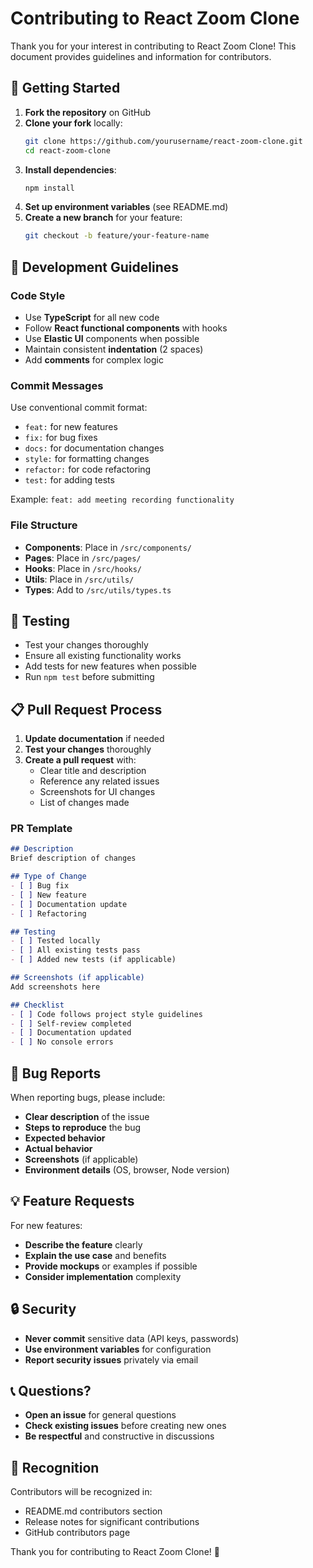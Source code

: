 # Contributing to React Zoom Clone

Thank you for your interest in contributing to React Zoom Clone! This document provides guidelines and information for contributors.

## 🚀 Getting Started

1. **Fork the repository** on GitHub
2. **Clone your fork** locally:
   ```bash
   git clone https://github.com/yourusername/react-zoom-clone.git
   cd react-zoom-clone
   ```
3. **Install dependencies**:
   ```bash
   npm install
   ```
4. **Set up environment variables** (see README.md)
5. **Create a new branch** for your feature:
   ```bash
   git checkout -b feature/your-feature-name
   ```

## 📝 Development Guidelines

### Code Style
- Use **TypeScript** for all new code
- Follow **React functional components** with hooks
- Use **Elastic UI** components when possible
- Maintain consistent **indentation** (2 spaces)
- Add **comments** for complex logic

### Commit Messages
Use conventional commit format:
- `feat:` for new features
- `fix:` for bug fixes
- `docs:` for documentation changes
- `style:` for formatting changes
- `refactor:` for code refactoring
- `test:` for adding tests

Example: `feat: add meeting recording functionality`

### File Structure
- **Components**: Place in `/src/components/`
- **Pages**: Place in `/src/pages/`
- **Hooks**: Place in `/src/hooks/`
- **Utils**: Place in `/src/utils/`
- **Types**: Add to `/src/utils/types.ts`

## 🧪 Testing

- Test your changes thoroughly
- Ensure all existing functionality works
- Add tests for new features when possible
- Run `npm test` before submitting

## 📋 Pull Request Process

1. **Update documentation** if needed
2. **Test your changes** thoroughly
3. **Create a pull request** with:
   - Clear title and description
   - Reference any related issues
   - Screenshots for UI changes
   - List of changes made

### PR Template
```markdown
## Description
Brief description of changes

## Type of Change
- [ ] Bug fix
- [ ] New feature
- [ ] Documentation update
- [ ] Refactoring

## Testing
- [ ] Tested locally
- [ ] All existing tests pass
- [ ] Added new tests (if applicable)

## Screenshots (if applicable)
Add screenshots here

## Checklist
- [ ] Code follows project style guidelines
- [ ] Self-review completed
- [ ] Documentation updated
- [ ] No console errors
```

## 🐛 Bug Reports

When reporting bugs, please include:
- **Clear description** of the issue
- **Steps to reproduce** the bug
- **Expected behavior**
- **Actual behavior**
- **Screenshots** (if applicable)
- **Environment details** (OS, browser, Node version)

## 💡 Feature Requests

For new features:
- **Describe the feature** clearly
- **Explain the use case** and benefits
- **Provide mockups** or examples if possible
- **Consider implementation** complexity

## 🔒 Security

- **Never commit** sensitive data (API keys, passwords)
- **Use environment variables** for configuration
- **Report security issues** privately via email

## 📞 Questions?

- **Open an issue** for general questions
- **Check existing issues** before creating new ones
- **Be respectful** and constructive in discussions

## 🙏 Recognition

Contributors will be recognized in:
- README.md contributors section
- Release notes for significant contributions
- GitHub contributors page

Thank you for contributing to React Zoom Clone! 🎉